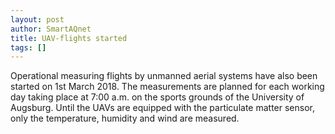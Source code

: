 ```yaml
---
layout: post
author: SmartAQnet
title: UAV-flights started
tags: []
---
```

Operational measuring flights by unmanned aerial systems have also been started on 1st March 2018. The measurements are planned for each working day taking place at 7:00 a.m. on the sports grounds of the University of Augsburg. Until the UAVs are equipped with the particulate matter sensor, only the temperature, humidity and wind are measured.
